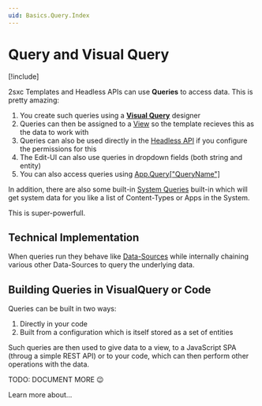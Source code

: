 ```yaml
---
uid: Basics.Query.Index
---
```


# Query and Visual Query

[!include[](~/basics/stack/_shared-float-summary.md)]
<style>.context-box-summary .query { visibility: visible; } </style>

2sxc Templates and Headless APIs can use **Queries** to access data. This is pretty amazing:

1. You create such queries using a **[Visual Query](xref:Basics.Query.VisualQuery.Index)** designer
1. Queries can then be assigned to a [View](xref:Basics.App.Views) so the template recieves this as the data to work with
1. Queries can also be used directly in the [Headless API](xref:WebApi.Headless.Index) if you configure the permissions for this
1. The Edit-UI can also use queries in dropdown fields (both string and entity)
1. You can also access queries using [App.Query["QueryName"]](xref:NetCode.DynamicCode.Objects.App.Index)

In addition, there are also some built-in [System Queries](xref:Basics.Query.SystemQueries) built-in which will get system data for you like a list of Content-Types or Apps in the System.

This is super-powerfull. 

## Technical Implementation

When queries run they behave like [Data-Sources](xref:NetCode.DataSources.Index) while internally chaining various other Data-Sources to query the underlying data. 

## Building Queries in VisualQuery or Code

Queries can be built in two ways:

1. Directly in your code
1. Built from a configuration which is itself stored as a set of entities

Such queries are then used to give data to a view, to a JavaScript SPA (throug a simple REST API) or to your code, which can then perform other operations with the data. 



TODO: DOCUMENT MORE 😉

Learn more about...
